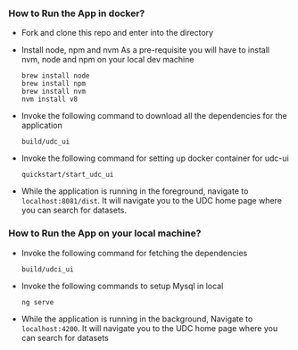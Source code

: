 ### <a name="run-app"></a> How to Run the App in docker?
* Fork and clone this repo and enter into the directory

* Install node, npm and nvm 
  As a pre-requisite you will have to install nvm, node and npm on your local dev  machine

  ```shell
  brew install node
  brew install npm
  brew install nvm
  nvm install v8
  ```

* Invoke the following command to download all the dependencies for the application

  ```shell
  build/udc_ui
  ```

* Invoke the following command for setting up docker container for udc-ui

  ```shell
  quickstart/start_udc_ui
  ```

* While the application is running in the foreground, navigate to ``localhost:8081/dist``. It will navigate you to the UDC home page where you can search for datasets. 


### <a name="run-app"></a> How to Run the App on your local machine?

* Invoke the following command for fetching the dependencies

  ```shell
  build/udci_ui
  ```

* Invoke the following commands to setup Mysql in local

  ```shell
  ng serve  
  ```

* While the application is running in the background, Navigate to ``localhost:4200``. It will navigate you to the UDC home page where you can search for datasets
